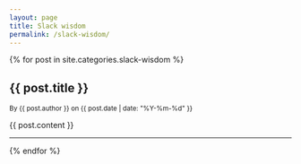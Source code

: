 ```yaml
---
layout: page
title: Slack wisdom
permalink: /slack-wisdom/
---
```


{% for post in site.categories.slack-wisdom %}
  <article class="post-preview">
    <h2>{{ post.title }}</h2>
    <p><small>By {{ post.author }} on {{ post.date | date: "%Y-%m-%d" }}</small></p>
    <div class="post-content">
      {{ post.content }}
    </div>
    <hr>
  </article>
{% endfor %}